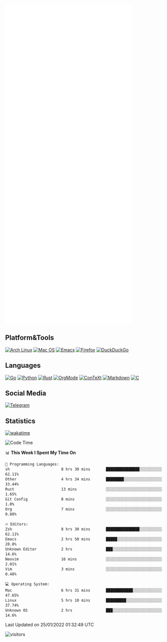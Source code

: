 ![Metrics](https://github.com/SteamedFish/SteamedFish/blob/master/github-metrics.svg)

## Platform&Tools

[![Arch Linux](https://img.shields.io/badge/ArchLinux-1793D1?logo=arch-linux&logoColor=fff&style=flat-square)](https://archlinux.org/)
[![Mac OS](https://img.shields.io/badge/MacOS-000000?style=flat-square&logo=macos&logoColor=F0F0F0)](https://www.apple.com/macos/)
[![Emacs](https://img.shields.io/badge/Emacs-%237F5AB6.svg?&style=flat-square&logo=gnu-emacs&logoColor=white)](https://www.gnu.org/software/emacs/)
[![Firefox](https://img.shields.io/badge/Firefox-FF7139?style=flat-square&logo=Firefox-Browser&logoColor=white)](https://firefox.com/)
[![DuckDuckGo](https://img.shields.io/badge/DuckDuckGo-DE5833?style=flat-square&logo=DuckDuckGo&logoColor=white)](https://duckduckgo.com/)

## Languages

[![Go](https://img.shields.io/badge/Golang-%2300ADD8.svg?style=flat-square&logo=go&logoColor=white)](https://golang.org/)
[![Python](https://img.shields.io/badge/Python-3670A0?style=flat-square&logo=python&logoColor=ffdd54)](https://www.python.org/)
[![Rust](https://img.shields.io/badge/Rust-%23000000.svg?style=flat-square&logo=rust&logoColor=white)](https://www.rust-lang.org/)
[![OrgMode](https://img.shields.io/badge/OrgMode-%23000000.svg?style=flat-square&logo=org&logoColor=white)](https://orgmode.org/)
[![ConTeXt](https://img.shields.io/badge/ConTeXt-%23008080.svg?style=flat-square&logo=latex&logoColor=white)](https://contextgarden.net/)
[![Markdown](https://img.shields.io/badge/MarkDown-%23000000.svg?style=flat-square&logo=markdown&logoColor=white)](https://daringfireball.net/projects/markdown/)
[![C](https://img.shields.io/badge/C-%2300599C.svg?style=flat-square&logo=c&logoColor=white)](https://www.iso.org/standard/74528.html)

## Social Media

[![Telegram](https://img.shields.io/badge/SteamedFish-2CA5E0?style=social&logo=telegram&logoColor=white)](https://t.me/SteamedFish)

## Statistics
[![wakatime](https://wakatime.com/badge/user/168280d6-fcf2-4b4f-ad3a-dc4612f35b38.svg)](https://wakatime.com/@168280d6-fcf2-4b4f-ad3a-dc4612f35b38)

<!--START_SECTION:waka-->
![Code Time](http://img.shields.io/badge/Code%20Time-1%2C575%20hrs%2056%20mins-blue)

📊 **This Week I Spent My Time On** 

```text
💬 Programming Languages: 
sh                       8 hrs 30 mins       ███████████████░░░░░░░░░░   62.11% 
Other                    4 hrs 34 mins       ████████░░░░░░░░░░░░░░░░░   33.44% 
Rust                     13 mins             ░░░░░░░░░░░░░░░░░░░░░░░░░   1.65% 
Git Config               8 mins              ░░░░░░░░░░░░░░░░░░░░░░░░░   1.0% 
Org                      7 mins              ░░░░░░░░░░░░░░░░░░░░░░░░░   0.88%

🔥 Editors: 
Zsh                      8 hrs 30 mins       ███████████████░░░░░░░░░░   62.11% 
Emacs                    2 hrs 50 mins       █████░░░░░░░░░░░░░░░░░░░░   20.8% 
Unknown Editor           2 hrs               ███░░░░░░░░░░░░░░░░░░░░░░   14.6% 
Neovim                   16 mins             ░░░░░░░░░░░░░░░░░░░░░░░░░   2.01% 
Vim                      3 mins              ░░░░░░░░░░░░░░░░░░░░░░░░░   0.48%

💻 Operating System: 
Mac                      6 hrs 31 mins       ████████████░░░░░░░░░░░░░   47.65% 
Linux                    5 hrs 10 mins       █████████░░░░░░░░░░░░░░░░   37.74% 
Unknown OS               2 hrs               ███░░░░░░░░░░░░░░░░░░░░░░   14.6%

```


 Last Updated on 25/01/2022 01:32:49 UTC
<!--END_SECTION:waka-->

![visitors](https://visitor-badge.laobi.icu/badge?page_id=SteamedFish.SteamedFish)
